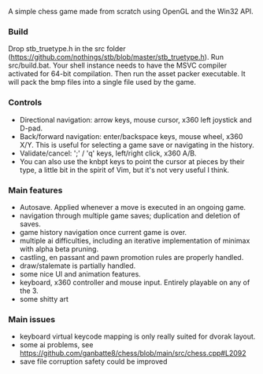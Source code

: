 A simple chess game made from scratch using OpenGL and the Win32 API.

### Build
Drop stb_truetype.h in the src folder (https://github.com/nothings/stb/blob/master/stb_truetype.h).
Run src/build.bat. Your shell instance needs to have the MSVC compiler activated for 64-bit compilation.
Then run the asset packer executable. It will pack the bmp files into a single file used by the game.

### Controls
- Directional navigation: arrow keys, mouse cursor, x360 left joystick and D-pad.
- Back/forward navigation: enter/backspace keys, mouse wheel, x360 X/Y. 
This is useful for selecting a game save or navigating in the history.
- Validate/cancel: ';' / 'q' keys, left/right click, x360 A/B.
- You can also use the knbpt keys to point the cursor at pieces by their type, a little bit in the spirit of Vim, but it's not very useful I think.

### Main features
- Autosave. Applied whenever a move is executed in an ongoing game.
- navigation through multiple game saves; duplication and deletion of saves.
- game history navigation once current game is over.
- multiple ai difficulties, including an iterative implementation of minimax with alpha beta pruning.
- castling, en passant and pawn promotion rules are properly handled.
- draw/stalemate is partially handled.
- some nice UI and animation features.
- keyboard, x360 controller and mouse input. Entirely playable on any of the 3.
- some shitty art

### Main issues
- keyboard virtual keycode mapping is only really suited for dvorak layout.
- some ai problems, see https://github.com/ganbatte8/chess/blob/main/src/chess.cpp#L2092 
- save file corruption safety could be improved
